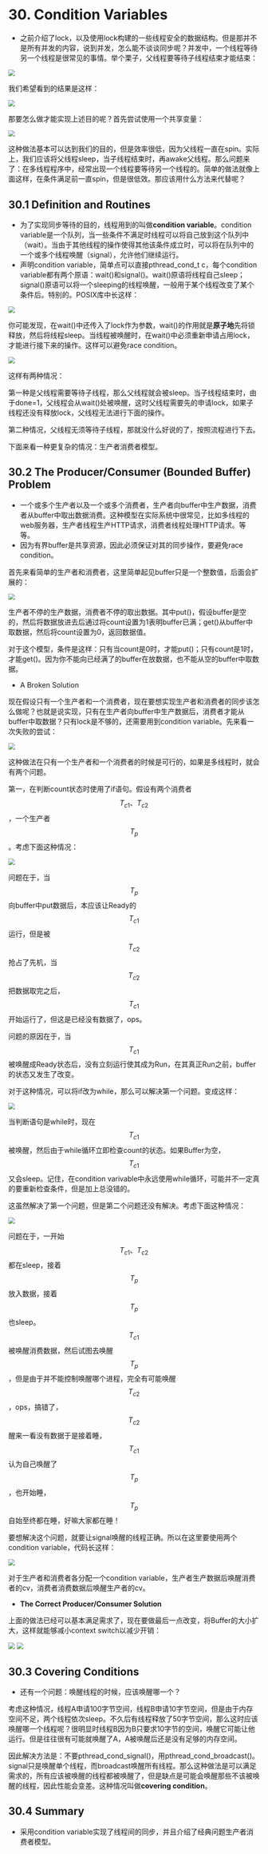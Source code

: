 # 30. Condition Variables

- 之前介绍了lock，以及使用lock构建的一些线程安全的数据结构。但是那并不是所有并发的内容，说到并发，怎么能不谈谈同步呢？并发中，一个线程等待另一个线程是很常见的事情。举个栗子，父线程要等待子线程结束才能结束：

<img src="https://raw.githubusercontent.com/foursevenlove/gitResource/master/Typora20220510092947.png" style="zoom:80%;" />

我们希望看到的结果是这样：

<img src="https://raw.githubusercontent.com/foursevenlove/gitResource/master/Typora20220510093145.png" style="zoom:80%;" />

那要怎么做才能实现上述目的呢？首先尝试使用一个共享变量：

<img src="https://raw.githubusercontent.com/foursevenlove/gitResource/master/Typora20220510094817.png" style="zoom:80%;" />

这种做法基本可以达到我们的目的，但是效率很低，因为父线程一直在spin。实际上，我们应该将父线程sleep，当子线程结束时，再awake父线程。那么问题来了：在多线程程序中，经常出现一个线程要等待另一个线程的。简单的做法就像上面这样，在条件满足前一直spin，但是很低效。那应该用什么方法来代替呢？



## 30.1 Definition and Routines

- 为了实现同步等待的目的，线程用到的叫做**condition variable**。condition variable是一个队列，当一些条件不满足时线程可以将自己放到这个队列中（wait）。当由于其他线程的操作使得其他该条件成立时，可以将在队列中的一个或多个线程唤醒（signal），允许他们继续运行。
- 声明condition variable，简单点可以直接pthread_cond_t c，每个condition variable都有两个原语：wait()和signal()。wait()原语将线程自己sleep；signal()原语可以将一个sleeping的线程唤醒，一般用于某个线程改变了某个条件后。特别的。POSIX库中长这样：

<img src="https://raw.githubusercontent.com/foursevenlove/gitResource/master/Typora20220510104332.png" style="zoom:80%;" />

​	你可能发现，在wait()中还传入了lock作为参数，wait()的作用就是**原子地**先将锁释放，然后将线程sleep。当线程被唤醒时，在wait()中必须重新申请占用lock，才能进行接下来的操作。这样可以避免race condition。

<img src="https://raw.githubusercontent.com/foursevenlove/gitResource/master/Typora20220510110338.png" style="zoom:80%;" />

这样有两种情况：

第一种是父线程需要等待子线程，那么父线程就会被sleep。当子线程结束时，由于done=1，父线程会从wait()处被唤醒，这时父线程需要先的申请lock，如果子线程还没有释放lock，父线程无法进行下面的操作。

第二种情况，父线程无须等待子线程，那就没什么好说的了，按照流程进行下去。

下面来看一种更复杂的情况：生产者消费者模型。



## 30.2 The Producer/Consumer (Bounded Buffer) Problem

- 一个或多个生产者以及一个或多个消费者，生产者向buffer中生产数据，消费者从buffer中取出数据消费。这种模型在实际系统中很常见，比如多线程的web服务器，生产者线程生产HTTP请求，消费者线程处理HTTP请求。等等。
- 因为有界buffer是共享资源，因此必须保证对其的同步操作，要避免race condition。

首先来看简单的生产者和消费者，这里简单起见buffer只是一个整数值，后面会扩展的：

<img src="https://raw.githubusercontent.com/foursevenlove/gitResource/master/Typora20220510142913.png" style="zoom:80%;" />

生产者不停的生产数据，消费者不停的取出数据。其中put()，假设buffer是空的，然后将数据放进去后通过将count设置为1表明buffer已满；get()从buffer中取数据，然后将count设置为0，返回数据值。

对于这个模型，条件是这样：只有当count是0时，才能put()；只有count是1时，才能get()。因为你不能向已经满了的buffer在放数据，也不能从空的buffer中取数据。

- A Broken Solution

现在假设只有一个生产者和一个消费者，现在要想实现生产者和消费者的同步该怎么做呢？也就是说实现，只有在生产者向buffer中生产数据后，消费者才能从buffer中取数据？只有lock是不够的，还需要用到condition variable。先来看一次失败的尝试：

<img src="https://raw.githubusercontent.com/foursevenlove/gitResource/master/Typora20220510143939.png" style="zoom:80%;" />

这种做法在只有一个生产者和一个消费者的时候是可行的，如果是多线程时，就会有两个问题。

第一，在判断count状态时使用了if语句。假设有两个消费者$$T_{c1}、T_{c2}$$，一个生产者$$T_{p}$$。考虑下面这种情况：

<img src="https://raw.githubusercontent.com/foursevenlove/gitResource/master/Typora20220510144719.png" style="zoom:80%;" />

问题在于，当$$T_{p}$$向buffer中put数据后，本应该让Ready的$$T_{c1}$$运行，但是被$$T_{c2}$$抢占了先机，当$$T_{c2}$$把数据取完之后，$$T_{c1}$$开始运行了，但这是已经没有数据了，ops。

问题的原因在于，当$$T_{c1}$$被唤醒成Ready状态后，没有立刻运行使其成为Run，在其真正Run之前，buffer的状态又发生了改变。

对于这种情况，可以将if改为while，那么可以解决第一个问题。变成这样：

<img src="https://raw.githubusercontent.com/foursevenlove/gitResource/master/Typora20220510150448.png" style="zoom:80%;" />

当判断语句是while时，现在$$T_{c1}$$被唤醒，然后由于while循环立即检查count的状态。如果Buffer为空，$$T_{c1}$$又会sleep。记住，在condition varivable中永远使用while循环，可能并不一定真的要重新检查条件，但是加上总没错的。

这虽然解决了第一个问题，但是第二个问题还没有解决。考虑下面这种情况：

<img src="https://raw.githubusercontent.com/foursevenlove/gitResource/master/Typora20220510151019.png" style="zoom:80%;" />

问题在于，一开始$$T_{c1}、T_{c2}$$都在sleep，接着$$T_{p}$$放入数据，接着$$T_{p}$$也sleep。$$T_{c1}$$被唤醒消费数据，然后试图去唤醒$$T_{p}$$，但是由于并不能控制唤醒哪个进程，完全有可能唤醒$$T_{c2}$$，ops，搞错了，$$T_{c2}$$醒来一看没有数据于是接着睡，$$T_{c1}$$认为自己唤醒了$$T_{p}$$，也开始睡，$$T_{p}$$自始至终都在睡，好嘛大家都在睡！

要想解决这个问题，就要让signal唤醒的线程正确。所以在这里要使用两个condition variable，代码长这样：

<img src="https://raw.githubusercontent.com/foursevenlove/gitResource/master/Typora20220510152646.png" style="zoom:80%;" />

对于生产者和消费者各分配一个condition variable，生产者生产数据后唤醒消费者的cv，消费者消费数据后唤醒生产者的cv。

- **The Correct Producer/Consumer Solution**

上面的做法已经可以基本满足需求了，现在要做最后一点改变，将Buffer的大小扩大，这样就能够减小context switch以减少开销：

<img src="https://raw.githubusercontent.com/foursevenlove/gitResource/master/Typora20220510153007.png" style="zoom:80%;" />

<img src="https://raw.githubusercontent.com/foursevenlove/gitResource/master/Typora20220510153019.png" style="zoom:80%;" />



## 30.3 Covering Conditions

- 还有一个问题：唤醒线程的时候，应该唤醒哪一个？

考虑这种情况，线程A申请100字节空间，线程B申请10字节空间，但是由于内存空间不足，两个线程依次sleep。不久后有线程释放了50字节空间，那么这时应该唤醒哪一个线程呢？很明显时线程B因为B只要求10字节的空间，唤醒它可能让他运行。但是往往很有可能就唤醒了A，A被唤醒后还是没有足够的内存空间。

因此解决方法是：不要pthread_cond_signal()，用pthread_cond_broadcast()。signal只是唤醒单个线程，而broadcast唤醒所有线程。那么这种做法是可以满足需求的，所有应该被唤醒的线程都被唤醒了，但是缺点是可能会唤醒那些不该被唤醒的线程，因此性能会变差。这种情况叫做**covering condition**。



## 30.4 Summary

- 采用condition variable实现了线程间的同步，并且介绍了经典问题生产者消费者模型。
